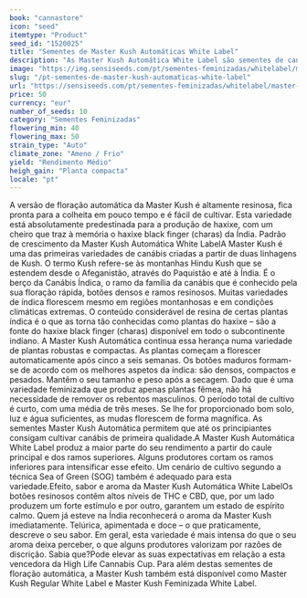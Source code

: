 ```yaml
---
book: "cannastore"
icon: "seed"
itemtype: "Product"
seed_id: "1520025"
title: "Sementes de Master Kush Automáticas White Label"
description: "As Master Kush Automática White Label são sementes de canábis premiadas adequadas para a produção de haxixe. É fácil de cultivar e de efeito potente!"
image: "https://img.sensiseeds.com/pt/sementes-feminizadas/whitelabel/master-kush-autoflowering-image.png"
slug: "/pt-sementes-de-master-kush-automaticas-white-label"
url: "https://sensiseeds.com/pt/sementes-feminizadas/whitelabel/master-kush-autoflowering?a_aid=cannastore"
price: 50
currency: "eur"
number_of_seeds: 10
category: "Sementes Feminizadas"
flowering_min: 40
flowering_max: 50
strain_type: "Auto"
climate_zone: "Ameno / Frio"
yield: "Rendimento Médio"
heigh_gain: "Planta compacta"
locale: "pt"
---
```

A versão de floração automática da Master Kush é altamente resinosa, fica pronta para a colheita em pouco tempo e é fácil de cultivar. Esta variedade está absolutamente predestinada para a produção de haxixe, com um cheiro que traz à memória o haxixe black finger (charas) da Índia. Padrão de crescimento da Master Kush Automática White LabelA Master Kush é uma das primeiras variedades de canábis criadas a partir de duas linhagens de Kush. O termo Kush refere-se às montanhas Hindu Kush que se estendem desde o Afeganistão, através do Paquistão e até à Índia. É o berço da Canábis Índica, o ramo da família da canábis que é conhecido pela sua floração rápida, botões densos e ramos resinosos. Muitas variedades de índica florescem mesmo em regiões montanhosas e em condições climáticas extremas. O conteúdo considerável de resina de certas plantas índica é o que as torna tão conhecidas como plantas do haxixe – são a fonte do haxixe black finger (charas) disponível em todo o subcontinente indiano. A Master Kush Automática continua essa herança numa variedade de plantas robustas e compactas. As plantas começam a florescer automaticamente após cinco a seis semanas. Os botões maduros formam-se de acordo com os melhores aspetos da índica: são densos, compactos e pesados. Mantêm o seu tamanho e peso após a secagem. Dado que é uma variedade feminizada que produz apenas plantas fêmea, não há necessidade de remover os rebentos masculinos. O período total de cultivo é curto, com uma média de três meses. Se lhe for proporcionado bom solo, luz e água suficientes, as mudas florescem de forma magnífica. As sementes Master Kush Automática permitem que até os principiantes consigam cultivar canábis de primeira qualidade.A Master Kush Automática White Label produz a maior parte do seu rendimento a partir do caule principal e dos ramos superiores. Alguns produtores cortam os ramos inferiores para intensificar esse efeito. Um cenário de cultivo segundo a técnica Sea of Green (SOG) também é adequado para esta variedade.Efeito, sabor e aroma da Master Kush Automática White LabelOs botões resinosos contêm altos níveis de THC e CBD, que, por um lado produzem um forte estímulo e por outro, garantem um estado de espírito calmo. Quem já esteve na Índia reconhecerá o aroma da Master Kush imediatamente. Telúrica, apimentada e doce – o que praticamente, descreve o seu sabor. Em geral, esta variedade é mais intensa do que o seu aroma deixa perceber, o que alguns produtores valorizam por razões de discrição. Sabia que?Pode elevar as suas expectativas em relação a esta vencedora da High Life Cannabis Cup. Para além destas sementes de floração automática, a Master Kush também está disponível como Master Kush Regular White Label e Master Kush Feminizada White Label.
